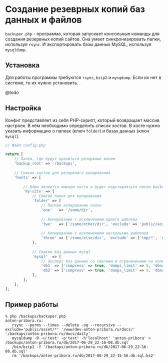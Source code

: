 # Создание резеврных копий баз данных и файлов

`backuper.php` - программа, которая запускает консольные команды для создания резервных копий сайтов.
Она умеет синхронизировать папки, используя `rsync`. И экспортировать базы данных MySQL, используя `mysqldump`.

## Установка

Для работы программы требуются `rsync`, `bzip2` и `mysqdump`. Если их нет в системе, то их нужно установить.

@todo

## Настройка

Конфиг представляет из себя PHP-скрипт, который возвращает массив настроек. В нём необходимо определить список хостов.
В хосте нужно указать информацию о папках (ключ `folder`) и базах данных (ключ `mysql`).

```php
// Файл config.php

return [
    // Папка, где будут храниться резервные копии
    'backup_root' => '/backups',
    
    // Список хостов для резервного копирования
    'hosts' => [
    
        // Ключ является именем хоста и будет подставляться после backup_root
        'my-site' => [
            // Список папок для копирования
            'folder' => [
                // Полное копирование папки
                'one'   => '/some/dir',
                
                // Копирование с исключением одного шаблона
                'two'   => ['/some/other/dir', 'exclude' => 'public/asset/*'],
                
                // Копирование с исключением нескольких шаблонов
                'three' => ['/some/else/dir', 'exclude' => ['tmp/*', 'my/other/path/*.txt']],
            ],
            
            // Список баз данных mysql
            'mysql'  => [
                // Экспорт баз данных со сжатием и ограничением на количество дампов в 5 штук
                'db1' => ['compress' => true, 'dumps_limit' => 5, 'dbname' => 'my-db1', 'user' => 'test', 'password' => '123', 'host' => 'localhost'],
                'db2' => ['compress' => true, 'dumps_limit' => 5, 'dbname' => 'my-db2', 'user' => 'test', 'password' => '123', 'host' => 'localhost'],
            ],
        ],
    ],
];
```

## Пример работы

```
% php /backups/backuper.php
anton-pribora.ru:
   rsync --perms --times --delete -og --recursive --exclude='public/asset/*' '/www/dev-anton-pribora.ru/docs/' '/backups/anton-pribora.ru/docs/daily'
   mysqldump -R -u'test' -p'test' -h'localhost' 'anton-pribora' > /backups/anton-pribora.ru/db/2017-06-29_22-16-08.db.sql
   /bin/bzip2 -f '/backups/anton-pribora.ru/db/2017-06-29_22-16-08.db.sql'
   rm '/backups/anton-pribora.ru/db/2017-06-29_22-15-56.db.sql.bz2'
```